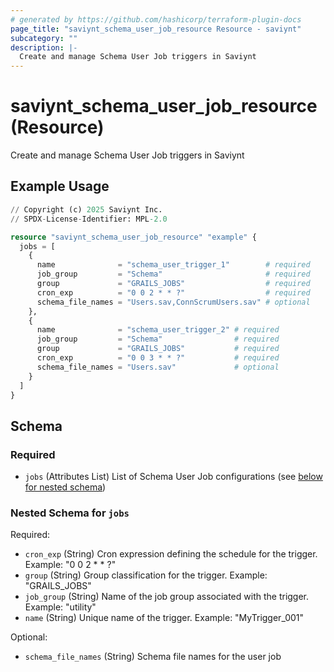 ```yaml
---
# generated by https://github.com/hashicorp/terraform-plugin-docs
page_title: "saviynt_schema_user_job_resource Resource - saviynt"
subcategory: ""
description: |-
  Create and manage Schema User Job triggers in Saviynt
---
```


# saviynt_schema_user_job_resource (Resource)

Create and manage Schema User Job triggers in Saviynt

## Example Usage

```terraform
// Copyright (c) 2025 Saviynt Inc.
// SPDX-License-Identifier: MPL-2.0

resource "saviynt_schema_user_job_resource" "example" {
  jobs = [
    {
      name              = "schema_user_trigger_1"        # required
      job_group         = "Schema"                       # required
      group             = "GRAILS_JOBS"                  # required
      cron_exp          = "0 0 2 * * ?"                  # required
      schema_file_names = "Users.sav,ConnScrumUsers.sav" # optional
    },
    {
      name              = "schema_user_trigger_2" # required
      job_group         = "Schema"                # required
      group             = "GRAILS_JOBS"           # required
      cron_exp          = "0 0 3 * * ?"           # required
      schema_file_names = "Users.sav"             # optional
    }
  ]
}
```

<!-- schema generated by tfplugindocs -->
## Schema

### Required

- `jobs` (Attributes List) List of Schema User Job configurations (see [below for nested schema](#nestedatt--jobs))

<a id="nestedatt--jobs"></a>
### Nested Schema for `jobs`

Required:

- `cron_exp` (String) Cron expression defining the schedule for the trigger. Example: "0 0 2 * * ?"
- `group` (String) Group classification for the trigger. Example: "GRAILS_JOBS"
- `job_group` (String) Name of the job group associated with the trigger. Example: "utility"
- `name` (String) Unique name of the trigger. Example: "MyTrigger_001"

Optional:

- `schema_file_names` (String) Schema file names for the user job
